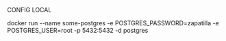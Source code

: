CONFIG LOCAL

docker run --name some-postgres -e POSTGRES_PASSWORD=zapatilla -e POSTGRES_USER=root -p 5432:5432 -d postgres
